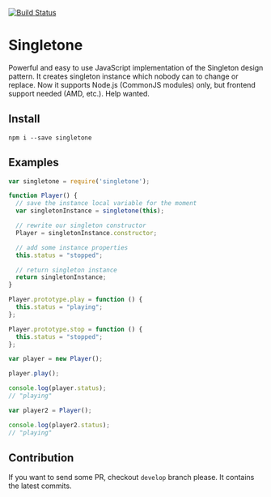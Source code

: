 [![Build Status](https://travis-ci.org/lancedikson/singletone.svg?branch=master)](https://travis-ci.org/lancedikson/singletone)

# Singletone

Powerful and easy to use JavaScript implementation of the Singleton design pattern.
It creates singleton instance which nobody can to change or replace.
Now it supports Node.js (CommonJS modules) only, but frontend support needed (AMD, etc.). Help wanted.

## Install

`npm i --save singletone`

## Examples

```javascript
var singletone = require('singletone');

function Player() {
  // save the instance local variable for the moment
  var singletonInstance = singletone(this);

  // rewrite our singleton constructor
  Player = singletonInstance.constructor;

  // add some instance properties
  this.status = "stopped";

  // return singleton instance
  return singletonInstance;
}

Player.prototype.play = function () {
  this.status = "playing";
};

Player.prototype.stop = function () {
  this.status = "stopped";
};

var player = new Player();

player.play();

console.log(player.status);
// "playing"

var player2 = Player();

console.log(player2.status);
// "playing"
```

## Contribution

If you want to send some PR, checkout `develop` branch please. It contains the latest commits.
